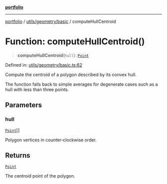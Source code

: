[**portfolio**](../../../../README.md)

***

[portfolio](../../../../modules.md) / [utils/geometry/basic](../README.md) / computeHullCentroid

# Function: computeHullCentroid()

> **computeHullCentroid**(`hull`): [`Point`](../interfaces/Point.md)

Defined in: [utils/geometry/basic.ts:62](https://github.com/tnorlund/Portfolio/blob/03bc2c316d7fe9d8f3bace960488487ec3f2c6a4/portfolio/utils/geometry/basic.ts#L62)

Compute the centroid of a polygon described by its convex hull.

The function falls back to simple averages for degenerate cases such
as a hull with less than three points.

## Parameters

### hull

[`Point`](../interfaces/Point.md)[]

Polygon vertices in counter‑clockwise order.

## Returns

[`Point`](../interfaces/Point.md)

The centroid point of the polygon.
